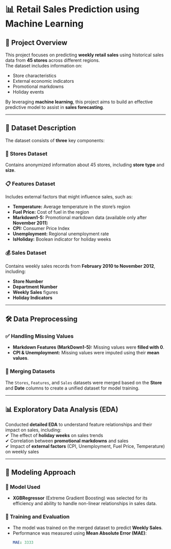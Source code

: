 # 📊 Retail Sales Prediction using Machine Learning  

## 📌 Project Overview  
This project focuses on predicting **weekly retail sales** using historical sales data from **45 stores** across different regions.  
The dataset includes information on:  
- Store characteristics  
- External economic indicators  
- Promotional markdowns  
- Holiday events  

By leveraging **machine learning**, this project aims to build an effective predictive model to assist in **sales forecasting**.  

---

## 📂 Dataset Description  
The dataset consists of **three** key components:  

### 🏢 Stores Dataset  
Contains anonymized information about 45 stores, including **store type** and **size**.  

### 📋 Features Dataset  
Includes external factors that might influence sales, such as:  
- **Temperature:** Average temperature in the store’s region  
- **Fuel Price:** Cost of fuel in the region  
- **Markdown1-5:** Promotional markdown data (available only after **November 2011**)  
- **CPI:** Consumer Price Index  
- **Unemployment:** Regional unemployment rate  
- **IsHoliday:** Boolean indicator for holiday weeks  

### 💰 Sales Dataset  
Contains weekly sales records from **February 2010 to November 2012**, including:  
- **Store Number**  
- **Department Number**  
- **Weekly Sales** figures  
- **Holiday Indicators**  

---

## 🛠 Data Preprocessing  
### ✅ Handling Missing Values  
- **Markdown Features (MarkDown1-5):** Missing values were **filled with 0**.  
- **CPI & Unemployment:** Missing values were imputed using their **mean values**.  

### 🔗 Merging Datasets  
The `Stores`, `Features`, and `Sales` datasets were merged based on the **Store** and **Date** columns to create a unified dataset for model training.  

---

## 📊 Exploratory Data Analysis (EDA)  
Conducted **detailed EDA** to understand feature relationships and their impact on sales, including:  
✔ The effect of **holiday weeks** on sales trends  
✔ Correlation between **promotional markdowns** and sales  
✔ Impact of **external factors** (CPI, Unemployment, Fuel Price, Temperature) on weekly sales  

---

## 🤖 Modeling Approach  
### 📌 Model Used  
- **XGBRegressor** (Extreme Gradient Boosting) was selected for its efficiency and ability to handle non-linear relationships in sales data.  

### 🎯 Training and Evaluation  
- The model was trained on the merged dataset to predict **Weekly Sales**.  
- Performance was measured using **Mean Absolute Error (MAE)**:  
  ```yaml
  MAE: 3333
